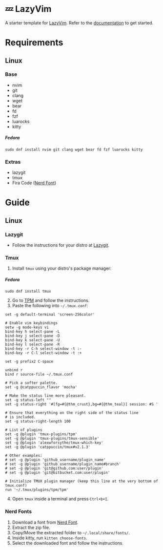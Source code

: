 # 💤 LazyVim

A starter template for [LazyVim](https://github.com/LazyVim/LazyVim).
Refer to the [documentation](https://lazyvim.github.io/installation) to get started.

# Requirements
## Linux
### Base
- nvim
- git
- clang
- wget
- bear
- fd
- fzf
- luarocks
- kitty
##### Fedora
```
sudo dnf install nvim git clang wget bear fd fzf luarocks kitty
```

### Extras
- lazygit
- tmux
- Fira Code ([Nerd Font](https://www.nerdfonts.com/font-downloads))

# Guide
## Linux
### Lazygit
- Follow the instructions for your distro at [Lazygit](https://github.com/jesseduffield/lazygit?tab=readme-ov-file#installation).

### Tmux
1. Install `tmux` using your distro's package manager:
##### Fedora
```sudo dnf install tmux```

2. Go to [TPM](https://github.com/tmux-plugins/tpm) and follow the instructions.
3. Paste the following into ```~/.tmux.conf```:
```
set -g default-terminal 'screen-256color'

# Enable vim keybindings
setw -g mode-keys vi
bind-key h select-pane -L
bind-key j select-pane -D
bind-key k select-pane -U
bind-key l select-pane -R
bind-key -r C-h select-window -t :-
bind-key -r C-l select-window -t :+

set -g prefix2 C-space

unbind r
bind r source-file ~/.tmux.conf

# Pick a softer palette.
set -g @catppuccin_flavor 'mocha'

# Make the status line more pleasant.
set -g status-left ""
set -g status-right '#[fg=#{@thm_crust},bg=#{@thm_teal}] session: #S '

# Ensure that everything on the right side of the status line
# is included.
set -g status-right-length 100

# List of plugins
set -g @plugin 'tmux-plugins/tpm'
set -g @plugin 'tmux-plugins/tmux-sensible'
set -g @plugin 'alexwforsythe/tmux-which-key'
set -g @plugin 'catppuccin/tmux#v2.1.3'

# Other examples:
# set -g @plugin 'github_username/plugin_name'
# set -g @plugin 'github_username/plugin_name#branch'
# set -g @plugin 'git@github.com:user/plugin'
# set -g @plugin 'git@bitbucket.com:user/plugin'

# Initialize TMUX plugin manager (keep this line at the very bottom of tmux.conf)
run '~/.tmux/plugins/tpm/tpm'
```
4. Open `tmux` inside a terminal and press `Ctrl+b+I`.

### Nerd Fonts
1. Download a font from [Nerd Font](https://www.nerdfonts.com/font-downloads).
2. Extract the zip file.
3. Copy/Move the extracted folder to ```~/.local/share/fonts/```.
4. Inside kitty, run ```kitten choose-fonts```.
5. Select the downloaded font and follow the instructions.
